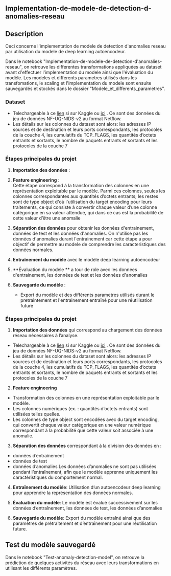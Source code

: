 ## Implementation-de-modele-de-detection-d-anomalies-reseau

## Description 
<p>Ceci concerne l'implementation de modele de detection d'anomalies reseau par utilisation du modele de deep learning autoencodeur.

<p>Dans le notebook "Implementation-de-modele-de-detection-d'anomalies-reseau", on retrouve les differentes transformations appliquées au dataset avant d'effectuer l'implementation du modele ainsi que l'évaluation du modèle. Les modeles et differents parametres utilisés dans les transfomations, le scaling et l'implementation du modele sont ensuite sauvegardés et  stockés dans le dossier "Modele_et_differents_parametres". </p>

### Dataset
-  Telechargeable  à   ce  <a href="https://www.kaggle.com/datasets/tahianasoa/nfu-dataset">lien</a> si sur Kaggle ou <a href="https://rdm.uq.edu.au/files/e2412450-ef9c-11ed-827d-e762de186848">ici</a> . Ce sont des données  du jeu de données NF-UQ-NIDS-v2 au format Netflow.
-   Les détails sur les colonnes du dataset sont alors: les adresses IP sources et de destination et leurs ports correspondants, les protocoles de la couche 4, les cumulatifs du TCP_FLAGS, les quantités d’octets entrants et sortants, le nombre de paquets entrants et sortants et les protocoles de la couche 7 

### Étapes principales du projet  
1. **Importation des données** :  

2. **Feature engineering** :  
   Cette étape correspond à la transformation des colonnes  en une représentation exploitable par le modèle. Parmi ces colonnes, seules les colonnes correspondantes aux quantités d’octets entrants; les restes sont de type object d'où l'utilisation du target encoding pour leurs traitements, ce qui  consiste à convertir chaque valeur d’une colonne catégorique en sa valeur attendue, qui dans ce cas est la probabilité de cette valeur d’être une anomalie
       
3. **Séparation des données** pour obtenir les données d'entrainement, données de test et les données d'anomalies. On n'utilise pas les données d'anomalies durant l'entrainement car cette étape  a pour objectif de permettre au modele de  comprendre les caracteristiques des données normales.
   
4. **Entraînement du modèle** avec le modèle deep learning autoencodeur
   
5. **Évaluation du modele ** a tour de role avec les donnees d'entrainement, les données de test et les données d'anomalies

6. **Sauvegarde du modèle** :  
   - Export du modèle et des différents parametres utilisés durant le pretraintement et l'entrainement  entraîné pour une réutilisation future  

### Étapes principales du projet
1. **Importation des données** qui correspond au chargement des données réseau nécessaires à l’analyse.
-  Telechargeable  à   ce  <a href="https://www.kaggle.com/datasets/tahianasoa/nfu-dataset">lien</a> si sur Kaggle ou <a href="https://rdm.uq.edu.au/files/e2412450-ef9c-11ed-827d-e762de186848">ici</a> . Ce sont des données  du jeu de données NF-UQ-NIDS-v2 au format Netflow.
-   Les détails sur les colonnes du dataset sont alors: les adresses IP sources et de destination et leurs ports correspondants, les protocoles de la couche 4, les cumulatifs du TCP_FLAGS, les quantités d’octets entrants et sortants, le nombre de paquets entrants et sortants et les protocoles de la couche 7 

2. **Feature engineering**
 - Transformation des colonnes en une représentation exploitable par le modèle.
 - Les colonnes numériques (ex. : quantités d’octets entrants) sont utilisées telles quelles.
 - Les colonnes de type object sont encodées avec du target encoding, qui convertit chaque valeur catégorique en une valeur numérique correspondant à la probabilité que cette valeur soit associée à une anomalie.
   
3. **Séparation des données** correspondant à la division des données en : 
 - données d’entraînement
 - données de test
 - données d’anomalies
Les données d’anomalies ne sont pas utilisées pendant l’entraînement, afin que le modèle apprenne uniquement les caractéristiques du comportement normal.

4. **Entraînement du modèle**: Utilisation d’un autoencodeur deep learning pour apprendre la représentation des données normales.

5. **Évaluation du modèle**: Le modèle est évalué successivement sur les données d’entraînement, les données de test, les données d’anomalies
   
6. **Sauvegarde du modèle**: Export du modèle entraîné ainsi que des paramètres de prétraitement et d’entraînement pour une réutilisation future.


## Test du modèle sauvegardé
<p>Dans le notebook "Test-anomaly-detection-model", on retrouve la prédiction de quelques activités du réseau avec leurs  transformations en  utilisant  les différents paramètres.</p> 













